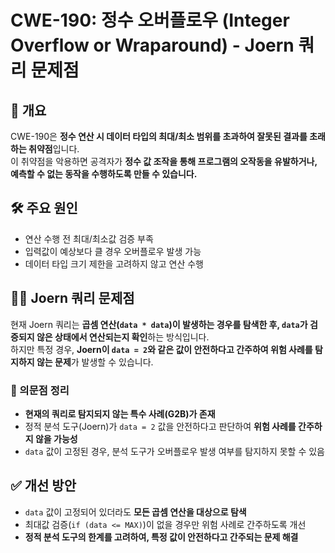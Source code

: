 # CWE-190: 정수 오버플로우 (Integer Overflow or Wraparound) - Joern 쿼리 문제점

## 📌 개요  
CWE-190은 **정수 연산 시 데이터 타입의 최대/최소 범위를 초과하여 잘못된 결과를 초래하는 취약점**입니다.  
이 취약점을 악용하면 공격자가 **정수 값 조작을 통해 프로그램의 오작동을 유발하거나, 예측할 수 없는 동작을 수행하도록 만들 수 있습니다.**

## 🛠 주요 원인  
- 연산 수행 전 최대/최소값 검증 부족  
- 입력값이 예상보다 클 경우 오버플로우 발생 가능  
- 데이터 타입 크기 제한을 고려하지 않고 연산 수행  

## 🕵️‍♂️ Joern 쿼리 문제점  
현재 Joern 쿼리는 **곱셈 연산(`data * data`)이 발생하는 경우를 탐색한 후, `data`가 검증되지 않은 상태에서 연산되는지 확인**하는 방식입니다.  
하지만 특정 경우, **Joern이 `data = 2`와 같은 값이 안전하다고 간주하여 위험 사례를 탐지하지 않는 문제**가 발생할 수 있습니다.

### 🔹 의문점 정리  
- **현재의 쿼리로 탐지되지 않는 특수 사례(G2B)가 존재**  
- 정적 분석 도구(Joern)가 `data = 2` 값을 안전하다고 판단하여 **위험 사례를 간주하지 않을 가능성**  
- `data` 값이 고정된 경우, 분석 도구가 오버플로우 발생 여부를 탐지하지 못할 수 있음  

## ✅ 개선 방안  
- `data` 값이 고정되어 있더라도 **모든 곱셈 연산을 대상으로 탐색**  
- 최대값 검증(`if (data <= MAX)`)이 없을 경우만 위험 사례로 간주하도록 개선  
- **정적 분석 도구의 한계를 고려하여, 특정 값이 안전하다고 간주되는 문제 해결**  